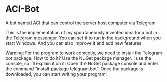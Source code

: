 # ACI-Bot
A bot named ACI that can control the server host computer via Telegram


This is the implementation of my spontaneously invented idea for a bot in the Telegram messenger.
You can set it to run in the background when you start Windows. And you can also improve it and add new features.

Warning: For the program to work correctly, we need to install the Telegram bot package. How to do it? Use the NuGet package manager. I use the console, so I’ll explain it on it: Open the NuGet package console and enter the command “install-package telegram.bot”. Once the package is downloaded, you can start writing your program!
